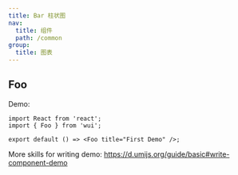 ```yaml
---
title: Bar 柱状图
nav:
  title: 组件
  path: /common
group:
  title: 图表
---
```


## Foo

Demo:

```tsx
import React from 'react';
import { Foo } from 'wui';

export default () => <Foo title="First Demo" />;
```

More skills for writing demo: https://d.umijs.org/guide/basic#write-component-demo
